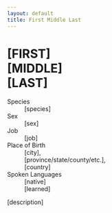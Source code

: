 ```yaml
---
layout: default
title: First Middle Last
---
```

# [FIRST]<br>[MIDDLE]<br>[LAST]
<dl>
<dt>Species</dt>
<dd>[species]</dd>
<dt>Sex</dt>
<dd>[sex]</dd>
<dt>Job</dt>
<dd>[job]</dd>
<dt>Place of Birth</dt>
<dd>[city],<br>[province/state/county/etc.],<br>[country]</dd>
<dt>Spoken Languages</dt>
<dd>[native]</dd>
<dd>[learned]</dd>
</dl>
[description]
